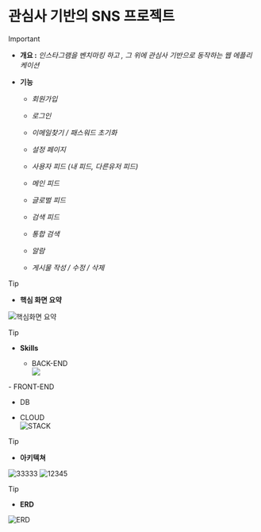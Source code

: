# 관심사 기반의 SNS 프로젝트

> [!IMPORTANT]
>
> - **개요 :** *인스타그램을 벤치마킹 하고 , 그 위에 관심사 기반으로 동작하는 웹 에플리케이션* 
>
> - **기능**
>
>   - *회원가입* 
>
>   - *로그인*
>
>   - *이메일찾기 / 패스워드 초기화*
>
>   - *설정 페이지*
>
>   - *사용자 피드 (내 피드, 다른유저 피드)*
>
>   - *메인 피드*
>
>   - *글로벌 피드*
>
>   - *검색 피드*
>
>   - *통합 검색* 
>
>   - *알람*
>
>   - *게시물 작성 / 수정 / 삭제*
>
>      






> [!TIP]
>
> - **핵심 화면 요약** 
>
> 
>![핵심화면 요약 ](https://github.com/user-attachments/assets/5642d190-ae05-4548-9510-52fc79bbdf08)







> [!TIP]
>
> - **Skills**
>    - BACK-END
>      <div>
>       <span><img src="https://img.shields.io/badge/springboot-6DB33F?style=for-the-badge&logo=springboot&logoColor=white"></span>
>     </div>
>    - FRONT-END
>
>  
>    - DB
>      
>      
>    - CLOUD   
>![STACK](https://github.com/user-attachments/assets/56b5d601-2a2e-437e-abdf-56e1c285a328)
   





> [!TIP]
>
> - **아키텍쳐**
>
> ![33333](https://github.com/user-attachments/assets/d45cc423-243d-4bd7-8896-9e58a5a36faf)
> ![12345](https://github.com/user-attachments/assets/db429a06-eab4-413f-9721-fcedea5ac8e7)








> [!TIP]
>
> - **ERD**
>
> 
>![ERD](https://github.com/user-attachments/assets/8191d2ab-1412-49a1-a07d-33acf142b9aa)   

